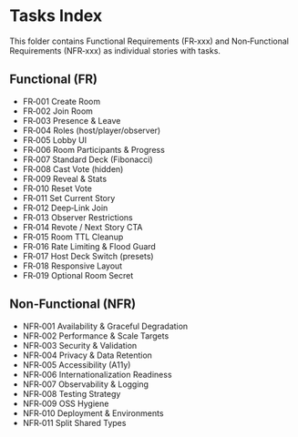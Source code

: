 # Tasks Index
This folder contains Functional Requirements (FR‑xxx) and Non‑Functional Requirements (NFR‑xxx) as individual stories with tasks.

## Functional (FR)
- FR‑001 Create Room
- FR‑002 Join Room
- FR‑003 Presence & Leave
- FR‑004 Roles (host/player/observer)
- FR‑005 Lobby UI
- FR‑006 Room Participants & Progress
- FR‑007 Standard Deck (Fibonacci)
- FR‑008 Cast Vote (hidden)
- FR‑009 Reveal & Stats
- FR‑010 Reset Vote
- FR‑011 Set Current Story
- FR‑012 Deep‑Link Join
- FR‑013 Observer Restrictions
- FR‑014 Revote / Next Story CTA
- FR‑015 Room TTL Cleanup
- FR‑016 Rate Limiting & Flood Guard
- FR‑017 Host Deck Switch (presets)
- FR‑018 Responsive Layout
- FR‑019 Optional Room Secret

## Non‑Functional (NFR)
- NFR‑001 Availability & Graceful Degradation
- NFR‑002 Performance & Scale Targets
- NFR‑003 Security & Validation
- NFR‑004 Privacy & Data Retention
- NFR‑005 Accessibility (A11y)
- NFR‑006 Internationalization Readiness
- NFR‑007 Observability & Logging
- NFR‑008 Testing Strategy
- NFR‑009 OSS Hygiene
- NFR‑010 Deployment & Environments
- NFR‑011 Split Shared Types
